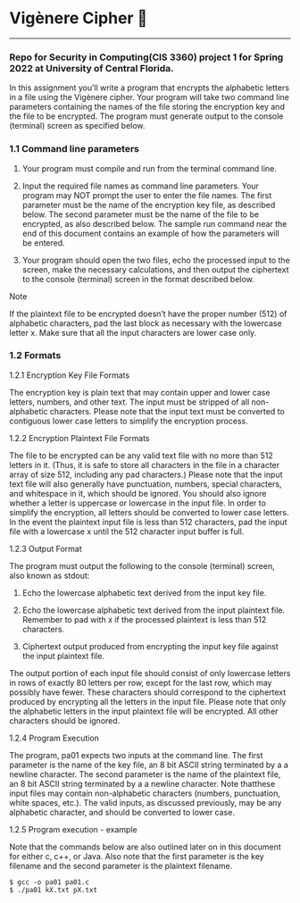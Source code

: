 # Vigènere Cipher 🚀

----------------

### Repo for Security in Computing(CIS 3360) project 1 for Spring 2022 at University of Central Florida.

In this assignment you’ll write a program that encrypts the alphabetic letters in a file using the
Vigènere cipher. Your program will take two command line parameters containing the names
of the file storing the encryption key and the file to be encrypted. The program must generate
output to the console (terminal) screen as specified below.

### 1.1 Command line parameters

1. Your program must compile and run from the terminal command line.

2. Input the required file names as command line parameters. Your program may NOT
prompt the user to enter the file names. The first parameter must be the name of the
encryption key file, as described below. The second parameter must be the name of the
file to be encrypted, as also described below. The sample run command near the end of
this document contains an example of how the parameters will be entered.

3. Your program should open the two files, echo the processed input to the screen, make the
necessary calculations, and then output the ciphertext to the console (terminal) screen in
the format described below.

Note

If the plaintext file to be encrypted doesn’t have the proper number (512) of alphabetic characters, pad the last block as necessary with the lowercase letter x. Make sure that all the
input characters are lower case only.

### 1.2 Formats

1.2.1 Encryption Key File Formats

The encryption key is plain text that may contain upper and lower case letters, numbers, and
other text. The input must be stripped of all non-alphabetic characters. Please note that the
input text must be converted to contiguous lower case letters to simplify the encryption process.

1.2.2 Encryption Plaintext File Formats

The file to be encrypted can be any valid text file with no more than 512 letters in it. (Thus, it is
safe to store all characters in the file in a character array of size 512, including any pad
characters.) Please note that the input text file will also generally have punctuation, numbers,
special characters, and whitespace in it, which should be ignored. You should also ignore
whether a letter is uppercase or lowercase in the input file. In order to simplify the encryption,
all letters should be converted to lower case letters. In the event the plaintext input file is less
than 512 characters, pad the input file with a lowercase x until the 512 character input buffer is
full.

1.2.3 Output Format

The program must output the following to the console (terminal) screen, also known as stdout:

1. Echo the lowercase alphabetic text derived from the input key file.

2. Echo the lowercase alphabetic text derived from the input plaintext file. Remember to pad with x if the processed plaintext is less than 512 characters.

3. Ciphertext output produced from encrypting the input key file against the input plaintext
file.

The output portion of each input file should consist of only lowercase letters in rows of
exactly 80 letters per row, except for the last row, which may possibly have fewer. These
characters should correspond to the ciphertext produced by encrypting all the letters in the
input file. Please note that only the alphabetic letters in the input plaintext file will be
encrypted. All other characters should be ignored.

1.2.4 Program Execution

The program, pa01 expects two inputs at the command line. The first parameter is the name of
the key file, an 8 bit ASCII string terminated by a a newline character. The second parameter is
the name of the plaintext file, an 8 bit ASCII string terminated by a a newline character. Note thatthese input files may contain non-alphabetic characters (numbers, punctuation, white spaces,
etc.). The valid inputs, as discussed previously, may be any alphabetic character, and should be
converted to lower case.

1.2.5 Program execution - example

Note that the commands below are also outlined later on in this document for either c, c++,
or Java. Also note that the first parameter is the key filename and the second parameter is the
plaintext filename.

```
$ gcc -o pa01 pa01.c
$ ./pa01 kX.txt pX.txt
```
